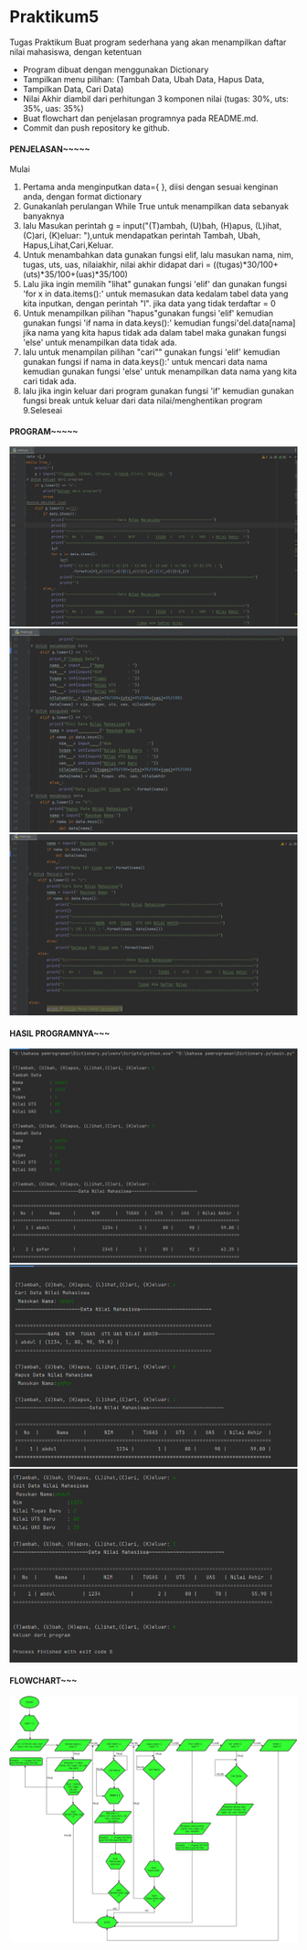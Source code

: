 # Praktikum5
Tugas Praktikum
Buat program sederhana yang akan menampilkan daftar nilai
mahasiswa, dengan ketentuan

- Program dibuat dengan menggunakan Dictionary
- Tampilkan menu pilihan: (Tambah Data, Ubah Data, Hapus Data,
- Tampilkan Data, Cari Data)
- Nilai Akhir diambil dari perhitungan 3 komponen nilai (tugas: 30%, uts: 35%, uas: 35%)
- Buat flowchart dan penjelasan programnya pada README.md.
- Commit dan push repository ke github.

#### PENJELASAN~~~~~
Mulai
1. Pertama anda menginputkan data={ }, diisi dengan sesuai kenginan anda, dengan format dictionary
2. Gunakanlah perulangan While True untuk menampilkan data sebanyak banyaknya
3. lalu Masukan perintah g = input("(T)ambah, (U)bah, (H)apus, (L)ihat,(C)ari, (K)eluar: "),untuk mendapatkan perintah Tambah, Ubah, Hapus,Lihat,Cari,Keluar.
4. Untuk menambahkan data gunakan fungsi elif, lalu masukan nama, nim, tugas, uts, uas, nilaiakhir, nilai akhir didapat dari = ((tugas)*30/100+(uts)*35/100+(uas)*35/100)
5. Lalu jika ingin memilih  "lihat" gunakan fungsi 'elif' dan gunakan fungsi 'for x in data.items():' untuk memasukan data kedalam tabel data yang kita inputkan, dengan perintah "l". jika data yang tidak terdaftar = 0
6. Untuk menampilkan pilihan "hapus"gunakan fungsi 'elif' kemudian gunakan fungsi 'if nama in data.keys():' kemudian fungsi'del.data[nama] jika nama yang kita hapus tidak ada dalam tabel maka gunakan fungsi 'else' untuk menampilkan data tidak ada.
7. lalu untuk menampilan pilihan "cari"" gunakan fungsi 'elif' kemudian gunakan fungsi if nama in data.keys():' untuk mencari data nama kemudian gunakan fungsi 'else' untuk menampilkan data nama yang kita cari tidak ada.
8. lalu jika ingin keluar dari program  gunakan fungsi 'if' kemudian gunakan fungsi break untuk keluar dari data nilai/menghentikan program
9.Seleseai

#### PROGRAM~~~~~
![Gambar 1](gambar/ss1.png)
![Gambar 2](gambar/ss2.png)
![Gambar 3](gambar/ss3.png)

#### HASIL PROGRAMNYA~~~
![Gambar 4](gambar/ss4.png)
![Gambar 5](gambar/ss5.png)
![Gambar 6](gambar/ss6.png)

####  FLOWCHART~~~
![Gambar 7](flowchart/flowchart%205.jpg)
